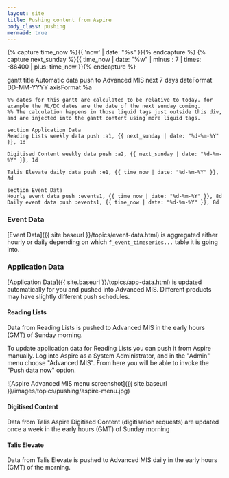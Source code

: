 ```yaml
---
layout: site
title: Pushing content from Aspire
body_class: pushing
mermaid: true
---
```


{% capture time_now %}{{ 'now' | date: "%s" }}{% endcapture %}
{% capture next_sunday %}{{ time_now | date: "%w" | minus : 7 | times: -86400 | plus: time_now }}{% endcapture %}

<div class=mermaid>
gantt
    title Automatic data push to Advanced MIS next 7 days
    dateFormat DD-MM-YYYY
    axisFormat %a

    %% dates for this gantt are calculated to be relative to today. for example the RL/DC dates are the date of the next sunday coming.
    %% The calculation happens in those liquid tags just outside this div, and are injected into the gantt content using more liquid tags.

    section Application Data
    Reading Lists weekly data push :a1, {{ next_sunday | date: "%d-%m-%Y" }}, 1d

    Digitised Content weekly data push :a2, {{ next_sunday | date: "%d-%m-%Y" }}, 1d

    Talis Elevate daily data push :e1, {{ time_now | date: "%d-%m-%Y" }}, 8d

    section Event Data
    Hourly event data push :events1, {{ time_now | date: "%d-%m-%Y" }}, 8d
    Daily event data push :events1, {{ time_now | date: "%d-%m-%Y" }}, 8d
</div>

### Event Data
[Event Data]({{ site.baseurl }}/topics/event-data.html) is aggregated either hourly or daily depending on which `f_event_timeseries...` table it is going into.

### Application Data
[Application Data]({{ site.baseurl }}/topics/app-data.html) is updated automatically for you and pushed into Advanced MIS. Different products may have slightly different push schedules.

#### Reading Lists
Data from Reading Lists is pushed to Advanced MIS in the early hours (GMT) of Sunday morning.

To update application data for Reading Lists you can push it from Aspire manually. Log into Aspire as a System Administrator, and in the "Admin" menu choose "Advanced MIS". From here you will be able to invoke the "Push data now" option.

![Aspire Advanced MIS menu screenshot]({{ site.baseurl }}/images/topics/pushing/aspire-menu.jpg)

#### Digitised Content
Data from Talis Aspire Digitised Content (digitisation requests) are updated once a week in the early hours (GMT) of Sunday morning

#### Talis Elevate
Data from Talis Elevate is pushed to Advanced MIS daily in the early hours (GMT) of the morning.
